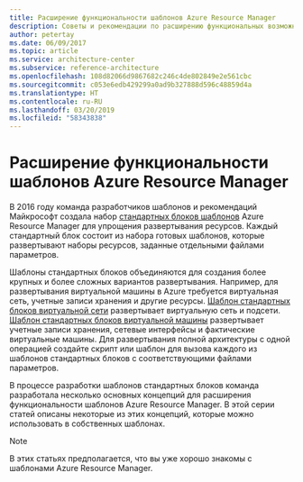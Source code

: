 ```yaml
---
title: Расширение функциональности шаблонов Azure Resource Manager
description: Советы и рекомендации по расширению функциональных возможностей шаблонов Azure Resource Manager.
author: petertay
ms.date: 06/09/2017
ms.topic: article
ms.service: architecture-center
ms.subservice: reference-architecture
ms.openlocfilehash: 108d82066d9867682c246c4de802849e2e561cbc
ms.sourcegitcommit: c053e6edb429299a0ad9b327888d596c48859d4a
ms.translationtype: HT
ms.contentlocale: ru-RU
ms.lasthandoff: 03/20/2019
ms.locfileid: "58343838"
---
```

# <a name="extend-azure-resource-manager-template-functionality"></a>Расширение функциональности шаблонов Azure Resource Manager

В 2016 году команда разработчиков шаблонов и рекомендаций Майкрософт создала набор [стандартных блоков шаблонов](https://github.com/mspnp/template-building-blocks/wiki) Azure Resource Manager для упрощения развертывания ресурсов. Каждый стандартный блок состоит из набора готовых шаблонов, которые развертывают наборы ресурсов, заданные отдельными файлами параметров.

Шаблоны стандартных блоков объединяются для создания более крупных и более сложных вариантов развертывания. Например, для развертывания виртуальной машины в Azure требуется виртуальная сеть, учетные записи хранения и другие ресурсы. [Шаблон стандартных блоков виртуальной сети](https://github.com/mspnp/template-building-blocks/wiki/VNet-(v1)) развертывает виртуальную сеть и подсети. [Шаблон стандартных блоков виртуальной машины](https://github.com/mspnp/template-building-blocks/wiki/Windows-and-Linux-VMs-(v1)) развертывает учетные записи хранения, сетевые интерфейсы и фактические виртуальные машины. Для развертывания полной архитектуры с одной операцией создайте скрипт или шаблон для вызова каждого из шаблонов стандартных блоков с соответствующими файлами параметров.

В процессе разработки шаблонов стандартных блоков команда разработала несколько основных концепций для расширения функциональности шаблонов Azure Resource Manager. В этой серии статей описаны некоторые из этих концепций, которые можно использовать в собственных шаблонах.

> [!NOTE]
> В этих статьях предполагается, что вы уже хорошо знакомы с шаблонами Azure Resource Manager.